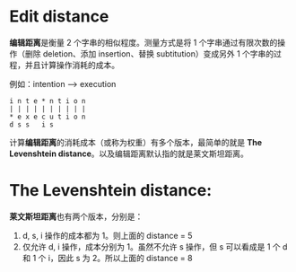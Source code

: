 # Edit distance

**编辑距离**是衡量 2 个字串的相似程度。测量方式是将 1 个字串通过有限次数的操作（删除 deletion、添加 insertion、替换 subtitution）变成另外 1 个字串的过程，并且计算操作消耗的成本。

例如：intention --> execution

```
i n t e * n t i o n
| | | | | | | | | |
* e x e c u t i o n
d s s   i s
```

计算**编辑距离**的消耗成本（或称为权重）有多个版本，最简单的就是 **The Levenshtein distance**。以及编辑距离默认指的就是莱文斯坦距离。

# The Levenshtein distance:

**莱文斯坦距离**也有两个版本，分别是：

1. d, s, i 操作的成本都为 1。则上面的 distance = 5
2. 仅允许 d, i 操作，成本分别为 1。虽然不允许 s 操作，但 s 可以看成是 1 个 d 和 1 个 i，因此 s 为 2。所以上面的 distance = 8

